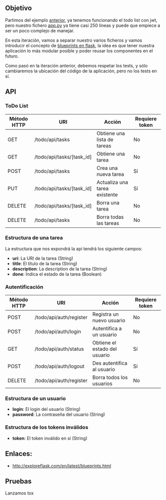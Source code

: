 ## Objetivo

Partimos del ejemplo [anterior](./04_todo_list), ya tenemos funcionando el todo list con jwt, pero nuestro fichero [app.py](./04_todo_list/app.py) ya tiene casi 250 líneas y puede que empiece a ser un poco complejo de manejar.

En esta iteración, vamos a separar nuestro varios ficheros y vamos introducir el concepto de [blueprints en flask](http://flask.pocoo.org/docs/0.12/blueprints/), la idea es que tener nuestra aplicación lo más modular posible y poder reusar los componentes en el futuro.

Como pasó en la iteración anterior, debemos respetar los tests, y sólo cambiaremos la ubicación del código de la aplicación, pero no los tests en sí.


## API

### ToDo List

| Método HTTP | URI                       | Acción                        | Requiere token |
|-------------|---------------------------|-------------------------------|----------------|
|     GET     | /todo/api/tasks           | Obtiene una lista de tareas   | No             |
|     GET     | /todo/api/tasks/[task_id] | Obtiene una tarea             | No             |
|    POST     | /todo/api/tasks           | Crea una nueva tarea          | Sí             |
|     PUT     | /todo/api/tasks/[task_id] | Actualiza una tarea existente | Sí             |
|   DELETE    | /todo/api/tasks/[task_id] | Borra una tarea               | No             |
|   DELETE    | /todo/api/tasks           | Borra todas las tareas        | No             |

### Estructura de una tarea

La estructura que nos expondrá la api tendrá los siguiente campos:

* **uri**: La URI de la tarea (String)
* **title**: El título de la tarea (String)
* **description**: La description de la tarea (String)
* **done**: Indica el estado de la tarea (Boolean)

### Autentificación

| Método HTTP | URI                     | Acción                        | Requiere token |
|-------------| ------------------------|-------------------------------|----------------|
|     POST    | /todo/api/auth/register | Registra un nuevo usuario     | No             |
|     POST    | /todo/api/auth/login    | Autentifica a un usuario      | No             |
|     GET     | /todo/api/auth/status   | Obtiene el estado del usuario | Sí             |
|     POST    | /todo/api/auth/logout   | Des autentifica al usuario    | Sí             |
|    DELETE   | /todo/api/auth/register | Borra todos los usuarios      | No             |

### Estructura de un usuario

* **login**: El login del usuario (String)
* **password**: La contraseña del usuario (String)

### Estructura de los tokens inválidos

* **token**: El token inválido en sí (String)
## Enlaces:

 * http://exploreflask.com/en/latest/blueprints.html

## Pruebas

Lanzamos tox
